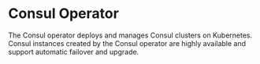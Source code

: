 Consul Operator
==

The Consul operator deploys and manages Consul clusters on Kubernetes.
Consul instances created by the Consul operator are highly available and support automatic failover and upgrade.
